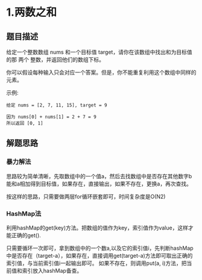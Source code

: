 # 1.两数之和
## 题目描述
给定一个整数数组 nums 和一个目标值 target，请你在该数组中找出和为目标值的那 两个 整数，并返回他们的数组下标。

你可以假设每种输入只会对应一个答案。但是，你不能重复利用这个数组中同样的元素。

示例:
````
给定 nums = [2, 7, 11, 15], target = 9

因为 nums[0] + nums[1] = 2 + 7 = 9
所以返回 [0, 1]
````

## 解题思路
### 暴力解法
思路较为简单清晰，先取数组中的一个值a，然后去找数组中是否存在其他数字b能和a相加得到目标值，如果存在，直接输出，如果不存在，更换a，再次查找。

按这样的思路，只需要做两层for循环嵌套即可，时间复杂度是O(N2)

### HashMap法
利用hashMap的get(key)方法。把数组的值作为key，索引值作为value，这样才能正确的get().

只需要循环一次即可，拿到数组中的一个数a,以及它的索引值i，先判断hashMap中是否存在（target-a），如果存在，直接调用get(target-a)方法即可取出正确的索引值，与当前索引值i一起输出即可。
如果不存在，则调用put(a, i)方法，把当前值和索引放入hashMap备查。